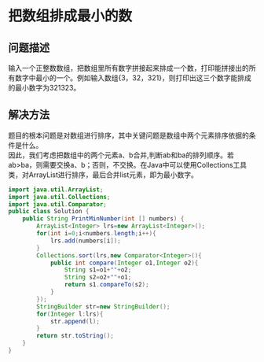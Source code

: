# 把数组排成最小的数
## 问题描述
输入一个正整数数组，把数组里所有数字拼接起来排成一个数，打印能拼接出的所有数字中最小的一个。例如输入数组{3，32，321}，则打印出这三个数字能排成的最小数字为321323。
## 解决方法
题目的根本问题是对数组进行排序，其中关键问题是数组中两个元素排序依据的条件是什么。  
因此，我们考虑把数组中的两个元素a、b合并,判断ab和ba的排列顺序。若ab>ba，则需要交换a、b；否则，不交换。在Java中可以使用Collections工具类，对ArrayList进行排序，最后合并list元素，即为最小数字。
```java
import java.util.ArrayList;
import java.util.Collections;
import java.util.Comparator;
public class Solution {
    public String PrintMinNumber(int [] numbers) {
        ArrayList<Integer> lrs=new ArrayList<Integer>();
        for(int i=0;i<numbers.length;i++){
            lrs.add(numbers[i]);
        }
        Collections.sort(lrs,new Comparator<Integer>(){
            public int compare(Integer o1,Integer o2){
                String s1=o1+""+o2;
                String s2=o2+""+o1;
                return s1.compareTo(s2);
            }
        });
        StringBuilder str=new StringBuilder();
        for(Integer l:lrs){
            str.append(l);
        }
        return str.toString();
    }
}
```
